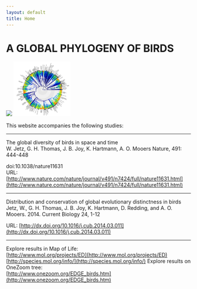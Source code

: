 ```yaml
---
layout: default
title: Home
---
```


A GLOBAL PHYLOGENY OF BIRDS
===========================

<img src="/{{ site.root }}/images/Jetz056crop.jpg" height="150px">
<img onclick="window.open('/{{ site.root }}/images/BirdTreeLarge.png')" src="/images/BirdTreeSmall.png" height="150px">

This website accompanies the following studies:

***
The global diversity of birds in space and time  
W. Jetz,  G. H. Thomas, J. B. Joy, K. Hartmann, A. O. Mooers
Nature, 491: 444-448

doi:10.1038/nature11631  
URL:[http://www.nature.com/nature/journal/v491/n7424/full/nature11631.html](http://www.nature.com/nature/journal/v491/n7424/full/nature11631.html)
***

Distribution and conservation of global evolutionary distinctness in birds  
Jetz, W., G. H. Thomas, J. B. Joy, K. Hartmann, D. Redding, and A. O. Mooers. 2014. Current Biology 24, 1-12  

URL: [http://dx.doi.org/10.1016/j.cub.2014.03.011](http://dx.doi.org/10.1016/j.cub.2014.03.011)  
***

Explore results in Map of Life:  
[http://www.mol.org/projects/ED](http://www.mol.org/projects/ED)  
[http://species.mol.org/info/](http://species.mol.org/info/)
Explore results on OneZoom tree:  
[http://www.onezoom.org/EDGE_birds.htm](http://www.onezoom.org/EDGE_birds.htm)

